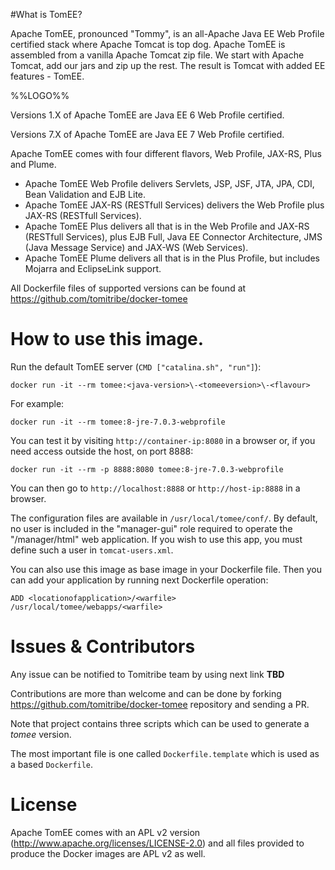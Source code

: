 #What is TomEE?

Apache TomEE, pronounced "Tommy", is an all-Apache Java EE Web Profile certified stack where Apache Tomcat is top dog.
Apache TomEE is assembled from a vanilla Apache Tomcat zip file.
We start with Apache Tomcat, add our jars and zip up the rest. The result is Tomcat with added EE features - TomEE.

%%LOGO%%

Versions 1.X of Apache TomEE are Java EE 6 Web Profile certified.

Versions 7.X of Apache TomEE are Java EE 7 Web Profile certified.

Apache TomEE comes with four different flavors, Web Profile, JAX-RS, Plus and Plume.

* Apache TomEE Web Profile delivers Servlets, JSP, JSF, JTA, JPA, CDI, Bean Validation and EJB Lite.
* Apache TomEE JAX-RS (RESTfull Services) delivers the Web Profile plus JAX-RS (RESTfull Services).
* Apache TomEE Plus delivers all that is in the Web Profile and JAX-RS (RESTfull Services), plus EJB Full, Java EE Connector Architecture, JMS (Java Message Service) and JAX-WS (Web Services).
* Apache TomEE Plume delivers all that is in the Plus Profile, but includes Mojarra and EclipseLink support.

All Dockerfile files of supported versions can be found at https://github.com/tomitribe/docker-tomee

# How to use this image.

Run the default TomEE server (`CMD ["catalina.sh", "run"]`):

    docker run -it --rm tomee:<java-version>\-<tomeeversion>\-<flavour>

For example:

    docker run -it --rm tomee:8-jre-7.0.3-webprofile

You can test it by visiting `http://container-ip:8080` in a browser or, if you
need access outside the host, on port 8888:

    docker run -it --rm -p 8888:8080 tomee:8-jre-7.0.3-webprofile

You can then go to `http://localhost:8888` or `http://host-ip:8888` in a
browser.

The configuration files are available in `/usr/local/tomee/conf/`.  By default,
no user is included in the "manager-gui" role required to operate the
"/manager/html" web application.   If you wish to use this app, you must define
such a user in `tomcat-users.xml`.

You can also use this image as base image in your Dockerfile file. 
Then you can add your application by running next Dockerfile operation:

    ADD <locationofapplication>/<warfile> /usr/local/tomee/webapps/<warfile>

# Issues & Contributors

Any issue can be notified to Tomitribe team by using next link **TBD**

Contributions are more than welcome and can be done by forking https://github.com/tomitribe/docker-tomee repository and sending a PR.

Note that project contains three scripts which can be used to generate a _tomee_ version.

The most important file is one called `Dockerfile.template` which is used as a based `Dockerfile`.

# License

Apache TomEE comes with an APL v2 version (http://www.apache.org/licenses/LICENSE-2.0) and all files provided to produce the Docker images are APL v2 as well.
